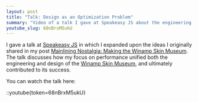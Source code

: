 ```yaml
---
layout: post
title: "Talk: Design as an Optimization Problem"
summary: "Video of a talk I gave at Speakeasy JS about the engineering and design philosophy behind the Winamp Skin Museum"
youtube_slug: 68nBrxM5ukU
---
```


I gave a talk at [Speakeasy JS](https://speakeasyjs.com/) in which I expanded upon the ideas I originally shared in my post [Mainlining Nostalgia: Making the Winamp Skin Museum](htps://jordaneldredge.com/blog/winamp-skin-musuem). The talk discusses how my focus on performance unified both the engineering and design of the [Winamp Skin Museum](https://skins.webamp.org), and ultimately contributed to its success.

You can watch the talk here:

::youtube{token=68nBrxM5ukU}